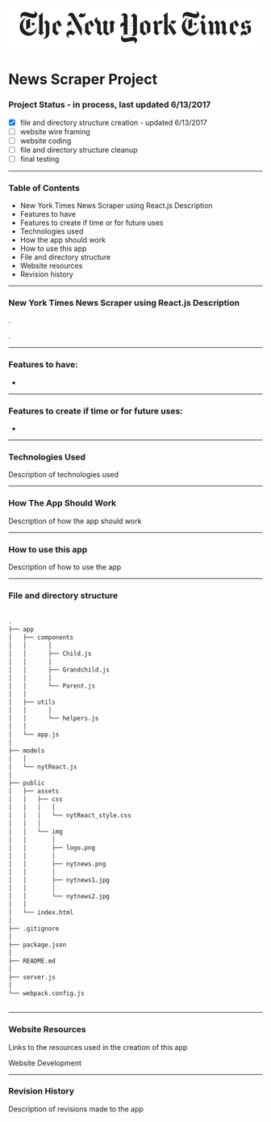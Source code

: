 ![New Your Times News Scraper using React.js](public/assets/img/logo.png)
# News Scraper Project  


### Project Status - in process, last updated 6/13/2017

  - [x]  file and directory structure creation  - updated 6/13/2017
  - [ ]  website wire framing  
  - [ ]  website coding
  - [ ]  file and directory structure cleanup
  - [ ]  final testing
  
----

### Table of Contents

  -  New York Times News Scraper using React.js Description
  -  Features to have 
  -  Features to create if time or for future uses
  -  Technologies used 
  -  How the app should work
  -  How to use this app
  -  File and directory structure
  -  Website resources
  -  Revision history
  
----

### New York Times News Scraper using React.js Description
. 

.


----

### Features to have:
- 



----

### Features to create if time or for future uses:
- 


----

### Technologies Used

Description of technologies used 


----

### How The App Should Work

Description of how the app should work



----

### How to use this app

Description of how to use the app



----

### File and directory structure

```

.
├── app
│   ├── components
│   │      │
│   │      ├── Child.js
│   │      │
│   │      ├── Grandchild.js
│   │      │
│   │      └── Parent.js
│   │
│   ├── utils
│   │      │
│   │      └── helpers.js
│   │
│   └── app.js
│ 
├── models
│   │
│   └── nytReact.js
│ 
├── public
│   ├── assets
│   │   ├── css
│   │   │   │
│   │   │   └── nytReact_style.css
│   │   │
│   │   └── img
│   │       │
│   │       ├── logo.png
│   │       │
│   │       ├── nytnews.png
│   │       │
│   │       ├── nytnews1.jpg
│   │       │
│   │       └── nytnews2.jpg
│   │
│   └── index.html
│
├── .gitignore
│
├── package.json
│
├── README.md
│
├── server.js
│
└── webpack.config.js
              

```


----

### Website Resources 

Links to the resources used in the creation of this app


Website Development  



----

### Revision History 

Description of revisions made to the app

